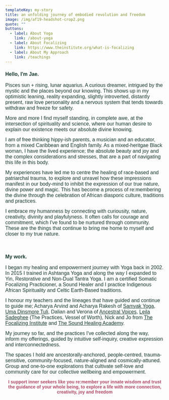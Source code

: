 ```yaml
---
templateKey: my-story
title: an unfolding journey of embodied revolution and freedom
image: /img/af19-headshot-crop2.png
quote: ""
buttons:
  - label: About Yoga
    link: /about-yoga
  - label: About Focalizing
    link: https://www.theinstitute.org/what-is-focalizing
  - label: About My Approach
    link: /teachings
---
```

<h3 style="text-align: left;"><span style="font-family: 'trebuchet ms', geneva, sans-serif; font-size: 12pt; color: rgb(23, 58, 46);">Hello, I'm Jae. </span></h3>
<p style="text-align: left;"><span style="color: rgb(23, 58, 46);"><span style="font-family: 'trebuchet ms', geneva, sans-serif; font-size: 12pt;">Pisces sun + rising, lunar aquarius. A curious dreamer, intrigued by the mystic and the places beyond our knowing. T</span><span style="font-size: 12pt; font-family: 'trebuchet ms', geneva, sans-serif;">his shows up in my optimistic leaning, reality expanding, slightly introverted, distantly present, raw love personality and a nervous system that tends towards withdraw and freeze for safety. </span></span></p>
<p style="text-align: left;"><span style="font-size: 12pt; font-family: 'trebuchet ms', geneva, sans-serif; color: rgb(23, 58, 46);">More and more I find myself standing, in complete awe, at the intersection of spirituality and science, where our human desire to explain our existence meets our absolute divine knowing.</span></p>
<p style="text-align: left;"><span style="font-family: 'trebuchet ms', geneva, sans-serif; font-size: 12pt; color: rgb(23, 58, 46);">I am of free thinking hippy-ish parents, a musician and an educator, from a mixed Caribbean and English family. As a mixed-heritgae Black woman, I have the lived experience; the absolute beauty and joy and the complex considerations and stresses, that are a part of navigating this life in this body.&nbsp;</span></p>
<p style="text-align: left;"><span style="font-family: 'trebuchet ms', geneva, sans-serif; font-size: 12pt; color: rgb(23, 58, 46);">My experiences have led me to centre the healing of race-based and patriarchal trauma, to explore and unravel how these impressions manifest in our body-mind to inhibit the expression of our true nature, divine power and magic. This has become a process of re:membering the divine through the celebration of African diasporic culture, traditions and practices.&nbsp;&nbsp;</span></p>
<p style="text-align: left;"><span style="font-family: 'trebuchet ms', geneva, sans-serif; font-size: 12pt; color: rgb(23, 58, 46);">I embrace my humanness by connecting with curiousity, nature, creativity, divinity and playfulyness. It often calls for courage and commitment, which I've found to be nurtured through community. These are the things that continue to bring me home to myself and closer to my true nature.</span></p>
<p style="text-align: left;">&nbsp;</p>
<h3 style="text-align: left;"><span style="font-family: 'trebuchet ms', geneva, sans-serif; font-size: 12pt; color: rgb(23, 58, 46);">My work.</span></h3>
<p style="text-align: left;"><span style="font-family: 'trebuchet ms', geneva, sans-serif; font-size: 12pt; color: rgb(23, 58, 46);">I began my healing and empowerment journey with Yoga back in 2002. In 2015 I trained in Ashtanga Yoga and along the way I expanded to Yin, Restorative and Non-Dual Tantra Yoga. I am a certified Somatic Focalizing Practicioner, a Sound Healer and I practice Indigenous African Spirituality and Celtic Earth-Based traditions.</span></p>
<p style="text-align: left;"><span style="font-family: 'trebuchet ms', geneva, sans-serif; font-size: 12pt; color: rgb(23, 58, 46);">I honour my teachers and the lineages that have guided and continue to guide me; Acharya Arvind and Acharya Rakesh of <a style="color: rgb(23, 58, 46);" href="https://www.samyakyoga.org/" target="_blank" rel="noopener">Samyak Yoga</a>, <a style="color: rgb(23, 58, 46);" href="https://umadinsmoretuli.com/" target="_blank" rel="noopener">Uma Dinsmore Tuli</a>, Dalian and Verona of <a style="color: rgb(23, 58, 46);" href="https://ancestralvoices.co.uk/" target="_blank" rel="noopener">Ancestral Voices</a>, <a style="color: rgb(23, 58, 46);" href="https://www.leilasadeghee.com/" target="_blank" rel="noopener">Leila Sadeghee</a> (The Practices, Vessel of Worth), Nick and Jo from <a style="color: rgb(23, 58, 46);" href="https://www.theinstitute.org/" target="_blank" rel="noopener">The Focalizing Institute</a> and <a style="color: rgb(23, 58, 46);" href="https://www.academyofsoundhealing.com/" target="_blank" rel="noopener">The Sound Healing Academy</a>.</span></p>
<p style="text-align: left;"><span style="font-family: 'trebuchet ms', geneva, sans-serif; font-size: 12pt; color: rgb(23, 58, 46);">My journey so far, and the practices I've collected along the way, inform my offerings, guided by intuitive self-inquiry, creative expression and interconnectedness.</span></p>
<p style="text-align: left;"><span style="font-family: 'trebuchet ms', geneva, sans-serif; font-size: 12pt; color: rgb(23, 58, 46);">The spaces I hold are ancestorally-anchored, people-centred, trauma-sensitive, community-focused, nature-aligned and cosmically-attuned.</span><span style="font-family: 'trebuchet ms', geneva, sans-serif; font-size: 12pt; color: rgb(23, 58, 46);"> Group and one-to-one explorations that cultivate self-love and community care for our collective wellbeing and empowerment.</span></p>
<p style="text-align: center;"><span style="font-family: 'trebuchet ms', geneva, sans-serif;"><strong><span style="color: rgb(176, 70, 100);">I support inner seekers like you re:member your innate wisdom and trust the guidance of your whole being, to explore a life with more connection, creativity, joy and freedom</span></strong></span></p>
